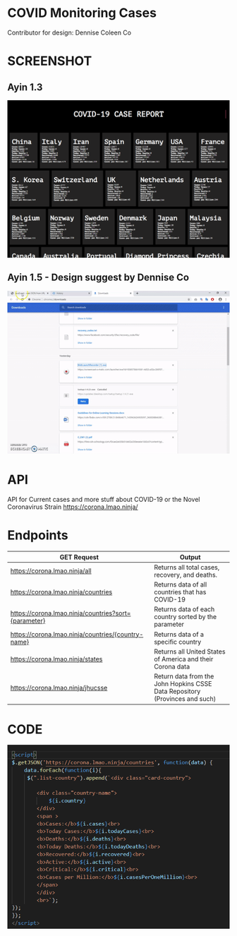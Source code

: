 # COVID Monitoring Cases 
Contributor for design: Dennise Coleen Co 

# SCREENSHOT

## Ayin 1.3

![code](https://github.com/raizengxd/Project-Ayin-1.0/blob/master/screenshots/screenshot-covid.PNG)

## Ayin 1.5 - Design suggest by Dennise Co

![code](https://github.com/raizengxd/Project-Ayin-1.0/blob/master/screenshots/s.GIF)


# API
API for Current cases and more stuff about COVID-19 or the Novel Coronavirus Strain
https://corona.lmao.ninja/

# Endpoints
|  GET Request  | Output  |
| ------------ | ------------ |
|  https://corona.lmao.ninja/all | Returns all total cases, recovery, and deaths. |
|  https://corona.lmao.ninja/countries | Returns data of all countries that has COVID-19 |
|  https://corona.lmao.ninja/countries?sort={parameter} | Returns data of each country sorted by the parameter |
|  https://corona.lmao.ninja/countries/{country-name} | Returns data of a specific country |
|  https://corona.lmao.ninja/states | Returns all United States of America and their Corona data |
|  https://corona.lmao.ninja/jhucsse | Return data from the John Hopkins CSSE Data Repository (Provinces and such) |


# CODE
![code](https://github.com/raizengxd/Project-Ayin-1.0/blob/master/screenshots/screenshot-code.PNG)
